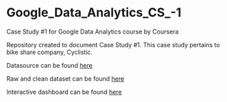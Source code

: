 # Google_Data_Analytics_CS_-1
Case Study #1 for Google Data Analytics course by Coursera

Repository created to document Case Study #1. This case study pertains to bike share company, Cyclistic.

Datasource can be found [here](https://divvy-tripdata.s3.amazonaws.com/index.html)

Raw and clean dataset can be found [here](https://www.kaggle.com/swatsonds/datasets)

Interactive dashboard can be found [here](https://public.tableau.com/views/GoogleDataAnalyticsCourseraCaseStudy1/2021BikeShareDashboard_1?:language=en-US&:display_count=n&:origin=viz_share_link)
